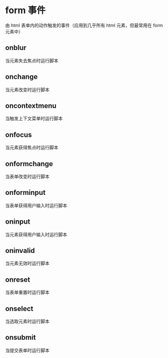 # form 事件

由 html 表单内的动作触发的事件（应用到几乎所有 html 元素，但最常用在 form 元素中）

## onblur

当元素失去焦点时运行脚本

## onchange

当元素改变时运行脚本

## oncontextmenu

当触发上下文菜单时运行脚本

## onfocus

当元素获得焦点时运行脚本

## onformchange

当表单改变时运行脚本

## onforminput

当表单获得用户输入时运行脚本

## oninput

当元素获得用户输入时运行脚本

## oninvalid

当元素无效时运行脚本

## onreset

当表单重置时运行脚本

## onselect

当选取元素时运行脚本

## onsubmit

当提交表单时运行脚本